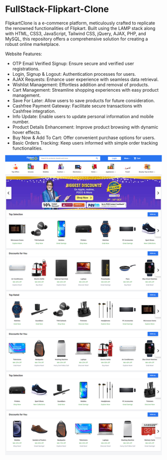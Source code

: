 # FullStack-Flipkart-Clone
 FlipkartClone is a e-commerce platform, meticulously crafted to replicate the renowned functionalities of Flipkart. Built using the LAMP stack along with HTML, CSS3, JavaScript, Tailwind CSS, jQuery, AJAX, PHP, and MySQL, this repository offers a comprehensive solution for creating a robust online marketplace.

Website Features:

* OTP Email Verified Signup: Ensure secure and verified user registrations.
* Login, Signup & Logout: Authentication processes for users.
* AJAX Requests: Enhance user experience with seamless data retrieval.
* Wishlist Management: Effortless addition and removal of products.
* Cart Management: Streamline shopping experiences with easy product management.
* Save For Later: Allow users to save products for future consideration.
* Cashfree Payment Gateway: Facilitate secure transactions with Cashfree integration.
* Info Update: Enable users to update personal information and mobile number.
* Product Details Enhancement: Improve product browsing with dynamic hover effects.
* Buy Now & Add To Cart: Offer convenient purchase options for users.
* Basic Orders Tracking: Keep users informed with simple order tracking functionalities.



![Website Look](https://github.com/LakshayD02/FullStack-Flipkart-Clone/blob/main/Website.png)
